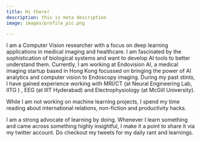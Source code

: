 ```yaml
---
title: Hi there!
description: this is meta description
image: images/profile_pic.png

---
```

I am a Computer Vision researcher with a focus on deep learning applications in medical imaging and healthcare. I am fascinated by the sophistication of biological systems and want to develop AI tools to better understand them. Currently, I am working at Endovision AI, a medical imaging startup based in Hong Kong focussed on bringing the power of AI analytics and computer vision to Endoscopy imaging. During my past stints, I have gained experience working with MRI/CT (at Neural Engineering Lab, IITG ) , EEG (at IIIT Hyderabad) and Electrophysiology (at McGill University).  

While I am not working on machine learning projects, I spend my time reading about international relations, non-fiction and productivity hacks. 

I am a strong advocate of learning by doing. Whenever I learn something and came across something highly insightful, I make it a point to share it via my twitter account. Do checkout my tweets for my daily rant and learnings.
